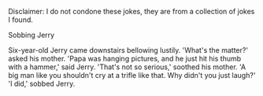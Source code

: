 Disclaimer: I do not condone these jokes, they are from a collection of jokes I found.

Sobbing Jerry

Six-year-old Jerry came downstairs bellowing lustily. 'What's the matter?' asked his mother. 'Papa was hanging pictures, and he just
hit his thumb with a hammer,' said Jerry. 'That's not so serious,' soothed his mother. 'A big man like you shouldn't cry at a trifle like that. Why didn't you just laugh?' 'I did,' sobbed Jerry.

